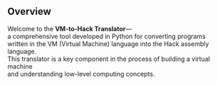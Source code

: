 ## Overview

Welcome to the **VM-to-Hack Translator**—  
a comprehensive tool developed in Python for converting programs  
written in the VM (Virtual Machine) language into the Hack assembly language.  
This translator is a key component in the process of building a virtual machine  
and understanding low-level computing concepts.
